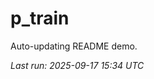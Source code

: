 # p_train

Auto-updating README demo.

<!--START_SECTION:status-->
_Last run: 2025-09-17 15:34 UTC_
<!--END_SECTION:status-->
































































































































































































































































































































































































































































































































































































